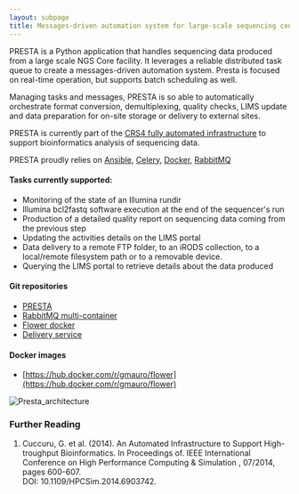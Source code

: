 ```yaml
---
layout: subpage
title: Messages-driven automation system for large-scale sequencing center (a.k.a. PRESTA)
---
```


PRESTA is a Python application that handles sequencing data produced from a large scale NGS Core facility. It leverages a reliable distributed task queue to create a messages-driven automation system. Presta is focused on real-time operation, but supports batch scheduling as well.

Managing tasks and messages, PRESTA is so able to automatically orchestrate format conversion, demultiplexing, quality checks, LIMS update and data preparation for on-site storage or delivery to external sites.

PRESTA is currently part of the [CRS4 fully automated infrastructure](http://next.crs4.it) to support bioinformatics analysis of sequencing data.

PRESTA proudly relies on [Ansible](https://www.ansible.com), [Celery](http://www.celeryproject.org/), [Docker](https://www.docker.com), [RabbitMQ](http://www.rabbitmq.com/)

#### Tasks currently supported:

* Monitoring of the state of an Illumina rundir
* Illumina bcl2fastq software execution at the end of the sequencer's run
* Production of a detailed quality report on sequencing data coming from the previous step
* Updating the activities details on the LIMS portal
* Data delivery to a remote FTP folder, to an iRODS collection, to a local/remote filesystem path or to a removable device.
* Querying the LIMS portal to retrieve details about the data produced

#### Git repositories

* [PRESTA](https://github.com/gmauro/presta)
* [RabbitMQ multi-container](https://github.com/gmauro/rabbitmq-multi-container)
* [Flower docker](https://github.com/gmauro/flower-docker)
* [Delivery service](https://github.com/gmauro/delivery_service)

#### Docker images

* [https://hub.docker.com/r/gmauro/flower](https://hub.docker.com/r/gmauro/flower)

![Presta_architecture](../presta.png)

### Further Reading

1. Cuccuru, G. et al. (2014). An Automated Infrastructure to Support High-troughput Bioinformatics. In Proceedings of. IEEE International Conference on High Performance Computing & Simulation , 07/2014, pages 600-607.  
DOI: 10.1109/HPCSim.2014.6903742.
